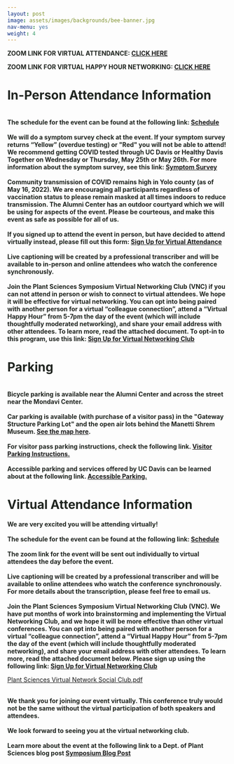 ```yaml
---
layout: post
image: assets/images/backgrounds/bee-banner.jpg
nav-menu: yes
weight: 4
---
```


<strong style="color:#202520">ZOOM LINK FOR VIRTUAL ATTENDANCE: <a href="https://ucdavis.zoom.us/j/97812668260">CLICK HERE</a></strong>
<br>

<strong style="color:#202520">ZOOM LINK FOR VIRTUAL HAPPY HOUR NETWORKING: <a href="https://ucdavis.zoom.us/j/97981192672">CLICK HERE</a></strong>

<h1 style="color:#202520">In-Person Attendance Information</h1>
<strong style="color:#202520">
<br>
The schedule for the event can be found at the following link: <a href="http://plantsciencesymposium.ucdavis.edu/program.html">Schedule</a> 
</strong><br>


<br>
<strong style="color:#202520">
We will do a symptom survey check at the event. If your symptom survey returns “Yellow” (overdue testing) or "Red" you will not be able to attend! We recommend getting COVID tested through UC Davis or Healthy Davis Together on Wednesday or Thursday, May 25th or May 26th. For more information about the symptom survey, see this link: <a href="https://campusready.ucdavis.edu/symptom-survey">Symptom Survey</a> 
</strong><br>

<br>
<strong style="color:#202520">
Community transmission of COVID remains high in Yolo county (as of May 16, 2022). We are encouraging all participants regardless of vaccination status to please remain masked at all times indoors to reduce transmission. The Alumni Center has an outdoor courtyard which we will be using for aspects of the event. Please be courteous, and make this event as safe as possible for all of us.
</strong><br>

<br>
<strong style="color:#202520">
If you signed up to attend the event in person, but have decided to attend virtually instead, please fill out this form: <a href="https://forms.gle/qy8DGX2juNFB4N7S6">Sign Up for Virtual Attendance</a>
</strong><br>

<br>
<strong style="color:#202520">
Live captioning will be created by a professional transcriber and will be available to in-person and online attendees who watch the conference synchronously. 
</strong><br>


<br>
<strong style="color:#202520">
Join the Plant Sciences Symposium Virtual Networking Club (VNC) if you can not attend in person or wish to connect to virtual attendees. We hope it will be effective for virtual networking. You can opt into being paired with another person for a virtual “colleague connection”, attend a “Virtual Happy Hour” from 5-7pm the day of the event (which will include thoughtfully moderated networking), and share your email address with other attendees. To learn more, read the attached document. To opt-in to this program, use this link: <a href="https://forms.gle/asw3YnShjw3yh6T38">Sign Up for Virtual Networking Club</a>
</strong><br>

<h1 style="color:#202520">Parking</h1>

<br>
<strong style="color:#202520">
Bicycle parking is available near the Alumni Center and across the street near the Mondavi Center. 
</strong><br>

<br> 
<strong style="color:#202520">
Car parking is available (with purchase of a visitor pass) in the "Gateway Structure Parking Lot" and the open air lots behind the Manetti Shrem Museum. <a href="https://goo.gl/maps/1iPmhnrLAqTvpaH56">See the map here</a>. 
</strong><br>

<br>
<strong style="color:#202520">
For visitor pass parking instructions, check the following link. <a href = "https://taps.ucdavis.edu/visitor"> Visitor Parking Instructions.</a>
</strong><br>

<br> 
<strong style="color:#202520">
Accessible parking and services offered by UC Davis can be learned about at the following link. <a href="https://taps.ucdavis.edu/parking/guide/disabled">Accessible Parking.</a>  
</strong><br>


<h1 style="color:#202520">Virtual Attendance Information</h1>
<strong style="color:#202520">
We are very excited you will be attending virtually!
</strong>
<br>

<br>
<strong style="color:#202520">
The schedule for the event can be found at the following link: <a href="http://plantsciencesymposium.ucdavis.edu/program.html">Schedule</a> 
</strong>
<br>

<br>
<strong style="color:#202520">
The zoom link for the event will be sent out individually to virtual attendees the day before the event. 
</strong>
<br>

<br>
<strong style="color:#202520">
Live captioning will be created by a professional transcriber and will be available to online attendees who watch the conference synchronously. For more details about the transcription, please feel free to email us. 
</strong>
<br>

<br>
<strong style="color:#202520">
Join the Plant Sciences Symposium Virtual Networking Club (VNC). We have put months of work into brainstorming and implementing the Virtual Networking Club, and we hope it will be more effective than other virtual conferences. You can opt into being paired with another person for a virtual “colleague connection”, attend a “Virtual Happy Hour” from 5-7pm the day of the event (which will include thoughtfully moderated networking), and share your email address with other attendees. To learn more, read the attached document below. Please sign up using the following link: <a href="https://forms.gle/asw3YnShjw3yh6T38">Sign Up for Virtual Networking Club</a>
</strong>
<br>

[Plant Sciences Virtual Network Social Club.pdf](https://github.com/pbgso/pbgso.github.io/files/8735872/Plant.Sciences.Virtual.Network.Social.Club.pdf)

  
<br>
<strong style="color:#202520">
We thank you for joining our event virtually. This conference truly would not be the same without the virtual participation of both speakers and attendees. 
</strong>
<br>

<br>
<strong style="color:#202520">
We look forward to seeing you at the virtual networking club.
</strong>
<br>
  
<br>
<strong style="color:#202520">
Learn more about the event at the following link to a Dept. of Plant Sciences blog post <a href="https://www.plantsciences.ucdavis.edu/news/uc-davis-plant-sciences-symposium-set-may-27">Symposium Blog Post</a>
</strong>
<br>


